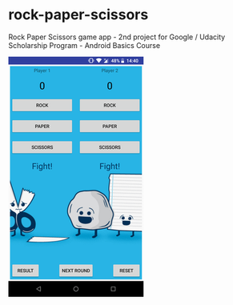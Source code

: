 # rock-paper-scissors
Rock Paper Scissors game app - 2nd project for Google / Udacity Scholarship Program - Android Basics Course

![rock_paper_scissors_screen](https://github.com/elpromyko/img/blob/master/rps2.png)
